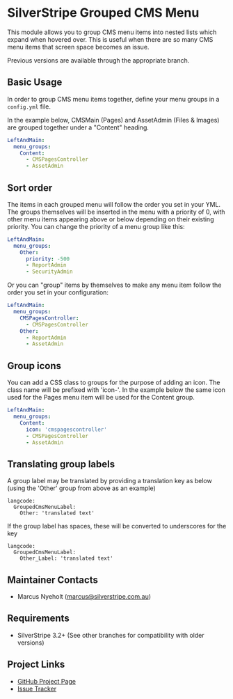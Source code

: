 # SilverStripe Grouped CMS Menu

This module allows you to group CMS menu items into nested lists which expand when hovered over. This is useful when 
there are so many CMS menu items that screen space becomes an issue.

Previous versions are available through the appropriate branch.

## Basic Usage

In order to group CMS menu items together, define your menu groups in a `config.yml` file.

In the example below, CMSMain (Pages) and AssetAdmin (Files &amp; Images) are grouped
together under a "Content" heading.

```yml
LeftAndMain:
  menu_groups:
    Content:
      - CMSPagesController
      - AssetAdmin
```

## Sort order

The items in each grouped menu will follow the order you set in your YML. The groups 
themselves will be inserted in the menu with a priority of 0, with other menu items 
appearing above or below depending on their existing priority.
You can change the priority of a menu group like this:

```yml
LeftAndMain:
  menu_groups:
    Other:
      priority: -500
      - ReportAdmin
      - SecurityAdmin
```

Or you can "group" items by themselves to make any menu item follow the order you set in your configuration:

```yml
LeftAndMain:
  menu_groups:
    CMSPagesController:
      - CMSPagesController
    Other:
      - ReportAdmin
      - AssetAdmin
```

## Group icons

You can add a CSS class to groups for the purpose of adding an icon. The class name will be prefixed with 'icon-'.
In the example below the same icon used for the Pages menu item will be used for the Content group.

```yml
LeftAndMain:
  menu_groups:
    Content:
      icon: 'cmspagescontroller'
      - CMSPagesController
      - AssetAdmin
```

## Translating group labels

A group label may be translated by providing a translation key as below (using
the 'Other' group from above as an example)

```
langcode:
  GroupedCmsMenuLabel:
    Other: 'translated text'
```

If the group label has spaces, these will be converted to underscores for the 
key

```
langcode:
  GroupedCmsMenuLabel:
    Other_Label: 'translated text'
```

## Maintainer Contacts

* Marcus Nyeholt (<marcus@silverstripe.com.au>)

## Requirements

* SilverStripe 3.2+ (See other branches for compatibility with older versions)

## Project Links

* [GitHub Project Page](https://github.com/ajshort/silverstripe-grouped-cms-menu)
* [Issue Tracker](https://github.com/ajshort/silverstripe-grouped-cms-menu/issues)
